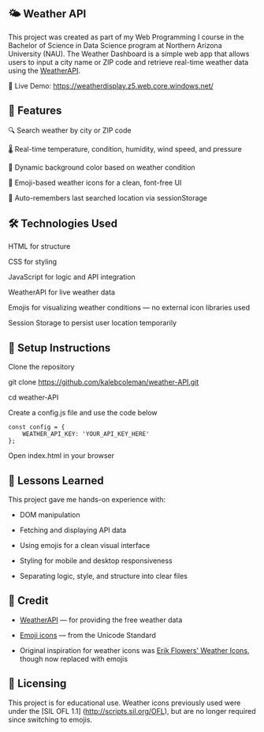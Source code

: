## 🌤️ Weather API

This project was created as part of my Web Programming I course in the Bachelor of Science in Data Science program at Northern Arizona University (NAU). 
The Weather Dashboard is a simple web app that allows users to input a city name or ZIP code and retrieve real-time weather data using the [WeatherAPI](https://www.weatherapi.com/).

🔗 Live Demo: https://weatherdisplay.z5.web.core.windows.net/

## 🚀 Features

🔍 Search weather by city or ZIP code

🌡️ Real-time temperature, condition, humidity, wind speed, and pressure

🎨 Dynamic background color based on weather condition

🌈 Emoji-based weather icons for a clean, font-free UI

🧠 Auto-remembers last searched location via sessionStorage

## 🛠️ Technologies Used

HTML for structure

CSS for styling

JavaScript for logic and API integration

WeatherAPI for live weather data

Emojis for visualizing weather conditions — no external icon libraries used

Session Storage to persist user location temporarily

## 🔐 Setup Instructions

Clone the repository

git clone https://github.com/kalebcoleman/weather-API.git

cd weather-API

Create a config.js file and use the code below

```
const config = {
    WEATHER_API_KEY: 'YOUR_API_KEY_HERE'
};
```

Open index.html in your browser

## 🧠 Lessons Learned

This project gave me hands-on experience with:

* DOM manipulation

* Fetching and displaying API data

* Using emojis for a clean visual interface

* Styling for mobile and desktop responsiveness

* Separating logic, style, and structure into clear files

## 🙏 Credit

* [WeatherAPI](https://www.weatherapi.com/) — for providing the free weather data

* [Emoji icons](https://unicode.org/emoji/charts/full-emoji-list.html) — from the Unicode Standard

* Original inspiration for weather icons was [Erik Flowers' Weather Icons](https://erikflowers.github.io/weather-icons/), though now replaced with emojis

## 📜 Licensing

This project is for educational use.
Weather icons previously used were under the [SIL OFL 1.1] (http://scripts.sil.org/OFL), but are no longer required since switching to emojis.
